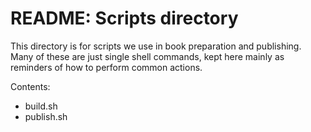 # README: Scripts directory

This directory is for scripts we use in book preparation and 
publishing.  Many of these are just single shell commands, kept here 
mainly as reminders of how to perform common actions. 

Contents: 
- build.sh
- publish.sh

